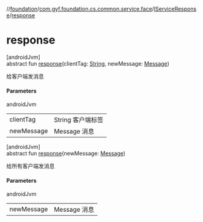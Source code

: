 //[foundation](../../../index.md)/[com.gyf.foundation.cs.common.service.face](../index.md)/[IServiceResponse](index.md)/[response](response.md)

# response

[androidJvm]\
abstract fun [response](response.md)(clientTag: [String](https://kotlinlang.org/api/core/kotlin-stdlib/kotlin/-string/index.html), newMessage: [Message](https://developer.android.com/reference/kotlin/android/os/Message.html))

给客户端发消息

#### Parameters

androidJvm

| | |
|---|---|
| clientTag | String 客户端标签 |
| newMessage | Message 消息 |

[androidJvm]\
abstract fun [response](response.md)(newMessage: [Message](https://developer.android.com/reference/kotlin/android/os/Message.html))

给所有客户端发消息

#### Parameters

androidJvm

| | |
|---|---|
| newMessage | Message 消息 |
